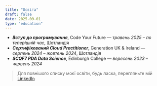 ```yaml
---
title: "Освіта"
draft: false
date: 2025-09-01
type: "education"
---
```


- **_Вступ до програмування_**, Code Your Future — _травень 2025 – по теперішній час_, Шотландія
- **_Сертифікований Cloud Practitioner_**, Generation UK & Ireland — _серпень 2024 – жовтень 2024_, Шотландія
- **_SCQF7 PDA Data Science_**, Edinburgh College — _вересень 2023 – червень 2024_

> Для повнішого списку моєї освіти, будь ласка, перегляньте мій [LinkedIn](https://www.linkedin.com/in/nataliia-volkova74/)
